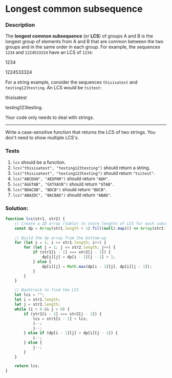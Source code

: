 # Longest common subsequence

### Description

The **longest common subsequence** (or **LCS**) of groups A and B is the longest group of elements from A and B that are common between the two groups and in the same order in each group. For example, the sequences `1234` and `1224533324` have an LCS of `1234`:

1234

1224533324

For a string example, consider the sequences `thisisatest` and `testing123testing`. An LCS would be `tsitest`:

thisisatest

testing123testing.

Your code only needs to deal with strings.

---

Write a case-sensitive function that returns the LCS of two strings. You don't need to show multiple LCS's.

### Tests

1. `lcs` should be a function.
2. `lcs("thisisatest", "testing123testing")` should return a string.
3. `lcs("thisisatest", "testing123testing")` should return `"tsitest"`.
4. `lcs("ABCDGH", "AEDFHR")` should return `"ADH"`.
5. `lcs("AGGTAB", "GXTXAYB")` should return `"GTAB"`.
6. `lcs("BDACDB", "BDCB")` should return `"BDCB"`.
7. `lcs("ABAZDC", "BACBAD")` should return `"ABAD"`.

### Solution:

```javascript
function lcs(str1, str2) {
    // Create a 2D array (table) to store lengths of LCS for each substring
    const dp = Array(str1.length + 1).fill(null).map(() => Array(str2.length + 1).fill(0));
    
    // Build the dp array from the bottom-up
    for (let i = 1; i <= str1.length; i++) {
        for (let j = 1; j <= str2.length; j++) {
            if (str1[i - 1] === str2[j - 1]) {
                dp[i][j] = dp[i - 1][j - 1] + 1;
            } else {
                dp[i][j] = Math.max(dp[i - 1][j], dp[i][j - 1]);
            }
        }
    }

    // Backtrack to find the LCS
    let lcs = "";
    let i = str1.length;
    let j = str2.length;
    while (i > 0 && j > 0) {
        if (str1[i - 1] === str2[j - 1]) {
            lcs = str1[i - 1] + lcs;
            i--;
            j--;
        } else if (dp[i - 1][j] > dp[i][j - 1]) {
            i--;
        } else {
            j--;
        }
    }

    return lcs;
}
```